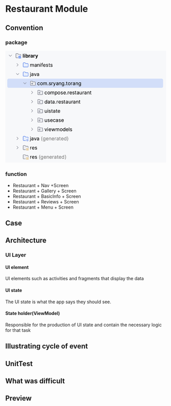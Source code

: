 # Restaurant Module

## Convention

### package
<img src = "screenshot/package.png" />

### function
- Restaurant + Nav +Screen
- Restaurant + Gallery + Screen
- Restaurant + BasicInfo + Screen
- Restaurant + Reviews + Screen
- Restaurant + Menu + Screen

## Case

## Architecture

### UI Layer

#### UI element
UI elements such as activities and fragments that display the data

#### UI state
The UI state is what the app says they should see.

#### State holder(ViewModel)
Responsible for the production of UI state and contain the necessary logic for that task

## Illustrating cycle of event

## UnitTest

## What was difficult

## Preview
